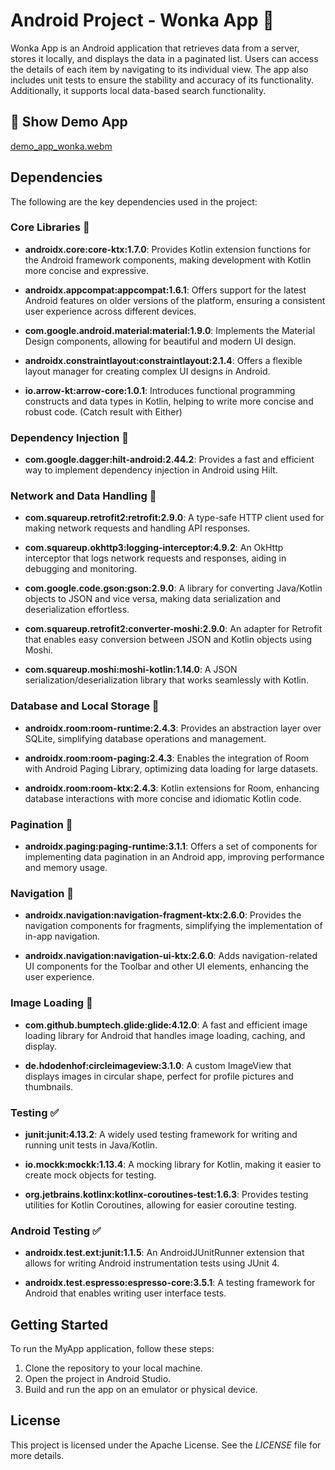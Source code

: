 # Android Project - Wonka App  :busts_in_silhouette:

Wonka App is an Android application that retrieves data from a server, stores it locally, and displays the data in a paginated list. Users can access the details of each item by navigating to its individual view. The app also includes unit tests to ensure the stability and accuracy of its functionality. Additionally, it supports local data-based search functionality.

## 🎥 Show Demo App
[demo_app_wonka.webm](https://github.com/arman-visual/WonkaInc/assets/54421980/9ef833aa-e6ad-4375-94ed-fc49b52e4dfe)

## Dependencies

The following are the key dependencies used in the project:

### Core Libraries :calling:

- **androidx.core:core-ktx:1.7.0**: Provides Kotlin extension functions for the Android framework components, making development with Kotlin more concise and expressive.

- **androidx.appcompat:appcompat:1.6.1**: Offers support for the latest Android features on older versions of the platform, ensuring a consistent user experience across different devices.

- **com.google.android.material:material:1.9.0**: Implements the Material Design components, allowing for beautiful and modern UI design.

- **androidx.constraintlayout:constraintlayout:2.1.4**: Offers a flexible layout manager for creating complex UI designs in Android.

- **io.arrow-kt:arrow-core:1.0.1**: Introduces functional programming constructs and data types in Kotlin, helping to write more concise and robust code. (Catch result with Either)

### Dependency Injection :syringe:

- **com.google.dagger:hilt-android:2.44.2**: Provides a fast and efficient way to implement dependency injection in Android using Hilt.

### Network and Data Handling :satellite:

- **com.squareup.retrofit2:retrofit:2.9.0**: A type-safe HTTP client used for making network requests and handling API responses.

- **com.squareup.okhttp3:logging-interceptor:4.9.2**: An OkHttp interceptor that logs network requests and responses, aiding in debugging and monitoring.

- **com.google.code.gson:gson:2.9.0**: A library for converting Java/Kotlin objects to JSON and vice versa, making data serialization and deserialization effortless.

- **com.squareup.retrofit2:converter-moshi:2.9.0**: An adapter for Retrofit that enables easy conversion between JSON and Kotlin objects using Moshi.

- **com.squareup.moshi:moshi-kotlin:1.14.0**: A JSON serialization/deserialization library that works seamlessly with Kotlin.

### Database and Local Storage :floppy_disk:

- **androidx.room:room-runtime:2.4.3**: Provides an abstraction layer over SQLite, simplifying database operations and management.

- **androidx.room:room-paging:2.4.3**: Enables the integration of Room with Android Paging Library, optimizing data loading for large datasets.

- **androidx.room:room-ktx:2.4.3**: Kotlin extensions for Room, enhancing database interactions with more concise and idiomatic Kotlin code.

### Pagination :page_facing_up:

- **androidx.paging:paging-runtime:3.1.1**: Offers a set of components for implementing data pagination in an Android app, improving performance and memory usage.

### Navigation :arrows_counterclockwise:

- **androidx.navigation:navigation-fragment-ktx:2.6.0**: Provides the navigation components for fragments, simplifying the implementation of in-app navigation.

- **androidx.navigation:navigation-ui-ktx:2.6.0**: Adds navigation-related UI components for the Toolbar and other UI elements, enhancing the user experience.

### Image Loading :sunrise_over_mountains:

- **com.github.bumptech.glide:glide:4.12.0**: A fast and efficient image loading library for Android that handles image loading, caching, and display.

- **de.hdodenhof:circleimageview:3.1.0**: A custom ImageView that displays images in circular shape, perfect for profile pictures and thumbnails.

### Testing :white_check_mark:

- **junit:junit:4.13.2**: A widely used testing framework for writing and running unit tests in Java/Kotlin.

- **io.mockk:mockk:1.13.4**: A mocking library for Kotlin, making it easier to create mock objects for testing.

- **org.jetbrains.kotlinx:kotlinx-coroutines-test:1.6.3**: Provides testing utilities for Kotlin Coroutines, allowing for easier coroutine testing.

### Android Testing :white_check_mark:

- **androidx.test.ext:junit:1.1.5**: An AndroidJUnitRunner extension that allows for writing Android instrumentation tests using JUnit 4.

- **androidx.test.espresso:espresso-core:3.5.1**: A testing framework for Android that enables writing user interface tests.

## Getting Started

To run the MyApp application, follow these steps:

1. Clone the repository to your local machine.
2. Open the project in Android Studio.
3. Build and run the app on an emulator or physical device.

## License

This project is licensed under the Apache License. See the _LICENSE_ file for more details.

